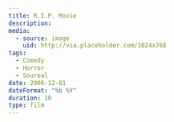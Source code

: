```yaml
---
title: R.I.P. Movie
description: 
media:
  - source: image
    uid: http://via.placeholder.com/1024x768
tags: 
  - Comedy
  - Horror
  - Soureal
date: 2006-12-01
dateFormat: "%b %Y"
duration: 10
type: film
---
```


